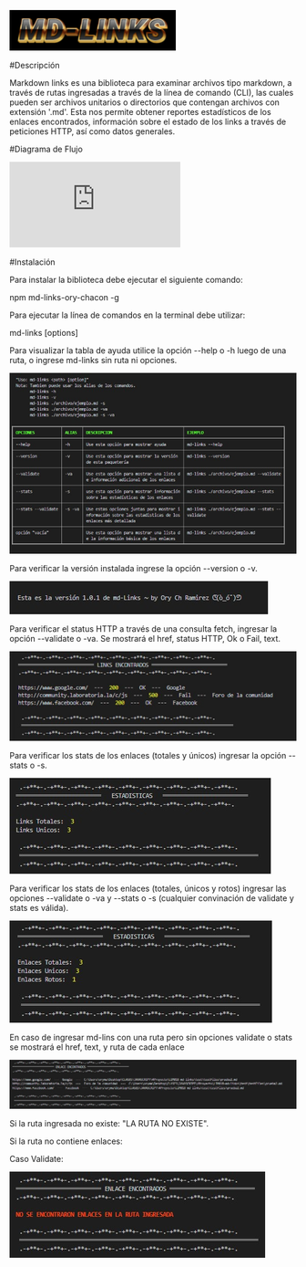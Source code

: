 ![md-links](https://github.com/OryChRamirez/LIM018-md-links/blob/main/src/img/mdlinks-logo.png)

#Descripción

Markdown links es una biblioteca para examinar archivos tipo markdown, a través de rutas ingresadas a través de la línea de comando (CLI), las cuales pueden ser archivos unitarios o directorios que contengan archivos con extensión '.md'. Esta nos permite obtener reportes estadísticos de los enlaces encontrados, información sobre el estado de los links a través de peticiones HTTP, así como datos generales.

#Diagrama de Flujo

![Diagrama de Fujo](https://github.com/OryChRamirez/LIM018-md-links/blob/main/src/img/diagramaDeFlujo.pdf)

#Instalación

Para instalar la biblioteca debe ejecutar el siguiente comando:

  npm md-links-ory-chacon -g

Para ejecutar la línea de comandos en la terminal debe utilizar: 

  md-links <path-tofile> [options]

Para visualizar la tabla de ayuda utilice la opción --help o -h luego de una ruta, o ingrese md-links sin ruta ni opciones.

![help](https://raw.githubusercontent.com/OryChRamirez/LIM018-md-links/main/src/img/help.jpg)

Para verificar la versión instalada ingrese la opción --version o -v.

![version](https://raw.githubusercontent.com/OryChRamirez/LIM018-md-links/main/src/img/option-version.jpg)

Para verificar el status HTTP a través de una consulta fetch, ingresar la opción --validate o -va. Se mostrará el href, status HTTP, Ok o Fail, text.

![validate](https://raw.githubusercontent.com/OryChRamirez/LIM018-md-links/main/src/img/option-validate.jpg)

Para verificar los stats de los enlaces (totales y únicos) ingresar la opción --stats o -s.

![stats](https://raw.githubusercontent.com/OryChRamirez/LIM018-md-links/main/src/img/option-stats.jpg)

Para verificar los stats  de los enlaces (totales, únicos y rotos) ingresar las opciones --validate o -va y --stats o -s (cualquier convinación de validate y stats es válida).

![validate-and-stats](https://raw.githubusercontent.com/OryChRamirez/LIM018-md-links/main/src/img/options-validate-stats.jpg)

En caso de ingresar md-lins con una ruta pero sin opciones validate o stats se mostrará el href, text, y ruta de cada enlace

![default](https://raw.githubusercontent.com/OryChRamirez/LIM018-md-links/main/src/img/without-options.jpg)

Si la ruta ingresada no existe: "LA RUTA NO EXISTE".

Si la ruta no contiene enlaces: 

Caso Validate: 

![default](https://raw.githubusercontent.com/OryChRamirez/LIM018-md-links/main/src/img/ruta-sin-enlaces.jpg)
